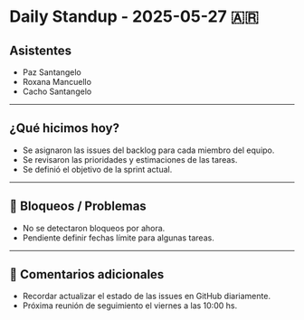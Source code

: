 # Daily Standup - 2025-05-27 🇦🇷

## Asistentes
- Paz Santangelo
- Roxana Mancuello
- Cacho Santangelo

---

##  ¿Qué hicimos hoy?
- Se asignaron las issues del backlog para cada miembro del equipo.
- Se revisaron las prioridades y estimaciones de las tareas.
- Se definió el objetivo de la sprint actual.

---


## 🚧 Bloqueos / Problemas
- No se detectaron bloqueos por ahora.
- Pendiente definir fechas límite para algunas tareas.

---

## 📝 Comentarios adicionales
- Recordar actualizar el estado de las issues en GitHub diariamente.
- Próxima reunión de seguimiento el viernes a las 10:00 hs.
